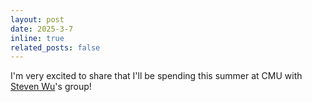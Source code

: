 ```yaml
---
layout: post
date: 2025-3-7
inline: true
related_posts: false
---
```


I'm very excited to share that I'll be spending this summer at CMU with [Steven Wu](https://zstevenwu.com/)'s group!
